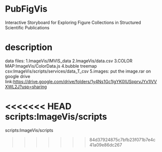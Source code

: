 # PubFigVis
Interactive Storyboard for Exploring Figure Collections in Structured Scientific Publications

# description
data files:
1.ImageVis/IMVIS_data
2.ImageVis/data.csv
3.COLOR MAP:ImageVis/ColorData.js
4.bubble treemap csv:ImageVis/scripts/services/data_T_csv
5.images: put the image.rar on google drive link:https://drive.google.com/drive/folders/1y4Ns1Gc1IgYK0IUSpprvJYx1lVVXWL2J?usp=sharing

<<<<<<< HEAD
scripts:ImageVis/scripts
=======
scripts:ImageVis/scripts
>>>>>>> 84d37924875c7bfb23f071b7e4c41a09e86dc267
